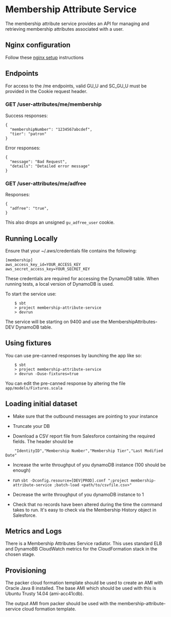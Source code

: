 # Membership Attribute Service

The membership attribute service provides an API for managing and retrieving membership attributes associated with a user. 

## Nginx configuration

Follow these [nginx setup](doc/nginx-setup.md) instructions

## Endpoints

For access to the /me endpoints, valid GU_U and SC_GU_U must be provided in the Cookie request header.

### GET /user-attributes/me/membership

Success responses:

    {
      "membershipNumber": "1234567abcdef",
      "tier": "patron"
    }

Error responses:

    {
      "message": "Bad Request",
      "details": "Detailed error message"
    }

### GET /user-attributes/me/adfree
Responses:

    {
      "adfree": "true",
    }

This also drops an unsigned `gu_adfree_user` cookie.

## Running Locally

Ensure that your ~/.aws/credentials file contains the following:

    [membership]
    aws_access_key_id=YOUR_ACCESS_KEY
    aws_secret_access_key=YOUR_SECRET_KEY
    
These credentials are required for accessing the DynamoDB table. When running tests, a local version of DynamoDB is used.

To start the service use:

```
    $ sbt
    > project membership-attribute-service
    > devrun
```

The service will be starting on 9400 and use the MembershipAttributes-DEV DynamoDB table.

## Using fixtures

You can use pre-canned responses by launching the app like so:

```
    $ sbt
    > project membership-attribute-service
    > devrun -Duse-fixtures=true
```

You can edit the pre-canned response by altering the file `app/models/Fixtures.scala`

## Loading initial dataset

- Make sure that the outbound messages are pointing to your instance

- Truncate your DB

- Download a CSV report file from Salesforce containing the required fields. The header should be

```
    "IdentityID","Membership Number","Membership Tier","Last Modified Date"
```

- Increase the write throughput of you dynamoDB instance (100 should be enough)

- run `sbt -Dconfig.resource=[DEV|PROD].conf ";project membership-attribute-service ;batch-load <path/to/csvfile.csv>"`

- Decrease the write throughput of you dynamoDB instance to 1

- Check that no records have been altered during the time the command takes to run. It's easy to check via the Membership History object in Salesforce.

## Metrics and Logs

There is a Membership Attributes Service radiator. This uses standard ELB and DynamoBB CloudWatch metrics for the CloudFormation stack in the chosen stage.

## Provisioning

The packer cloud formation template should be used to create an AMI with Oracle Java 8 installed. The base AMI which should be used with this is Ubuntu Trusty 14.04 (ami-acc41cdb).

The output AMI from packer should be used with the membership-attribute-service cloud formation template. 
